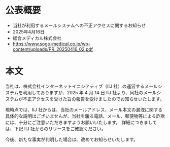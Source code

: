 # 公表概要
- 当社が利用するメールシステムへの不正アクセスに関するお知らせ
- 2025年4月16日
- 総合メディカル株式会社
- https://www.sogo-medical.co.jp/wp-content/uploads/PR_20250416_02.pdf

# 本文
当社は、株式会社インターネットイニシアティブ（IIJ 社）の運営するメールシステムを利用しておりますが、2025 年 4 月 14 日 IIJ 社より、同社のメールシステムが不正アクセスを受けた旨の報告を受けましたのでお知らせいたします。

現時点では、IIJ 社からは、当社のメールアドレス、メール本文の漏洩に関する具体的な説明はございませんが、当社を騙る電話、メール、郵便物等による詐欺には、十分にご注意いただきますようお願いいたします。 詳細につきましては、下記 IIJ 社からのリリースをご確認ください。

今後、新たな事実が判明した場合は、改めてお知らせいたします。
